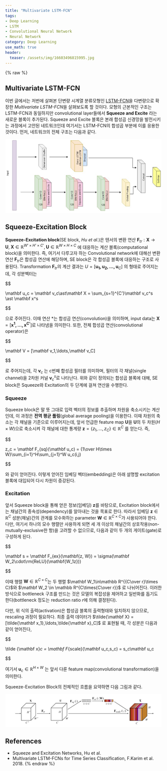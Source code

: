 ```yaml
---
title: "Multivariate LSTM-FCN"
tags:
- Deep Learning
- LSTM
- Convolutional Neural Network
- Neural Network
category: Deep Learning
use_math: true
header: 
  teaser: /assets/img/16603496815995.jpg
---
```

{% raw %}
## Multivariate LSTM-FCN

이번 글에서는 저번에 살펴본 단변량 시계열 분류모형인 [LSTM-FCN](https://ddangchani.github.io/deep%20learning/LSTM-FCN/)을 다변량으로 확장한 *Multivariate LSTM-FCN*을 살펴보도록 할 것이다. 모형의 근본적인 구조는 LSTM-FCN과 동일하지만 convolutional layer들에서 **Squeeze and Excite** 라는 새로운 블록이 추가된다. Squeeze and Excite 블록은 본래 합성곱 신경망을 발전시키는 과정에서 고안된 네트워크인데 여기서는 LSTM-FCN의 합성곱 부분에 이를 응용한 것이다. 먼저, 네트워크의 전체 구조는 다음과 같다.

![](/assets/img/16603496815995.jpg)

## Squeeze-Excitation Block
**Squeeze-Excitation block**(SE block, *Hu et al.*)은 텐서의 변환 연산 $\mathbf F_{tr} : \mathbf X\to \mathbf U,\;\mathbf X\in\mathbb R^{W’\times H’\times C’},\mathbf U\in \mathbb R^{W\times H\times C}$ 에 대응하는 계산 블록(computational block)을 의미한다. 
즉, 여기서 다루고자 하는 Convolutional network에 대해선 변환 연산 $\mathbf F_{tr}$은 합성곱 연산에 해당하며, SE block은 각 합성곱 블록에 대응하는 구조로 사용된다. Transformation $\mathbf F_{tr}$의 계산 결과는 $U = [\mathbf{u_1,u_2,\ldots,u}_C]$ 의 형태로 주어지는데, 각 성분벡터는

$$

\mathbf u_c = \mathbf v_c\ast\mathbf X = \sum_{s=1}^{C’}\mathbf v_c^s \ast \mathbf x^s

$$

으로 주어진다. 이때 연산 $\ast$는 합성곱 연산(convolution)을 의미하며, input data는 $\mathbf X = [\mathbf{x^1,\ldots,x^{C’}}]$로 나타냄을 의미한다. 또한, 전체 합성곱 연산(convolutional operator)은  

$$

\mathbf V = [\mathbf v_1,\ldots,\mathbf v_C]

$$

로 주어지는데, 각 $\mathbf v_c$ 는 c번째 합성곱 필터를 의미하며, 필터의 각 채널(single channel)을 2차원 커널 $\mathbf v_c^s$로 나타난다.
위와 같이 정의되는 합성곱 블록에 대해, SE block은 Squeeze와 Excitation의 두 단계에 걸쳐 연산을 수행한다.

### Squeeze
Squeeze block은 말 뜻 그대로 입력 벡터의 정보를 추출하며 차원을 축소시키는 계산인데, 이 과정은 **전역 평균 풀링**(global average pooling)을 이용한다. 이때 차원의 축소는 각 채널을 기준으로 이루어지는데, 앞서 언급한 feature map $\mathbf U$을 $\mathbf U$의 두 차원($H\times W$)으로 축소시켜 각 채널에 대한 통계량 $\mathbf z=\{z_1,\ldots,z_C\}\in \mathbb R^C$ 를 얻는다. 즉,

$$

z_c = \mathbf F_{sq}(\mathbf u_c) = {1\over H\times W}\sum_{i=1}^H\sum_{j=1}^W u_c(i,j)

$$

와 같이 얻어진다. 이렇게 얻어진 임베딩 벡터(embedding)은 아래 설명할 excitation 블록에 대입되어 다시 차원이 증강된다.

### Excitation
앞서 Squeeze block을 통해 얻은 정보(임베딩) $\mathbf z$를 바탕으로, Excitation block에서는 채널간의 종속성(dependency)를 알아내는 것을 목표로 한다. 따라서 임베딩 $\mathbf z\in\mathbb R^C$ 성분(채널)간의 관계를 모수화하는 parameter $\mathbf W\in \mathbb R^{C\times C}$가 사용되어야 한다. 다만, 여기서 하나의 모수 행렬만 사용하게 되면 세 개 이상의 채널간의 상호작용(non-mutually-exclusive한 항)을 고려할 수 없으므로, 다음과 같이 두 개의 게이트(gate)로 구성하게 된다.

$$

\mathbf s = \mathbf F_{ex}(\mathbf{z, W}) = \sigma(\mathbf W_2\cdot\rm{ReLU}(\mathbf{W_1z}))

$$

이때 행렬 $\mathbf W\in\mathbb R^{C\times C}$는 두 행렬 $\mathbf W_1\in\mathbb R^{{C\over r}\times C}$와 $\mathbf W_2 \in \mathbb R^{C\times{C\over r}}$ 로 나뉘어진다. 이러한 방식으로 bottleneck 구조를 만드는 것은 모델의 복잡성을 제어하고 일반화를 돕기도 한다(bottleneck 정도는 reduction ratio $r$에 의해 결정된다). 

다만, 위 식의 출력(activation)은 합성곱 블록의 출력형태와 일치하지 않으므로, rescaling 과정이 필요하다. 최종 출력 데이터가 $\tilde{\mathbf X} = [\tilde{\mathbf x_1},\ldots,\tilde{\mathbf x}_C]$ 로 표현될 때, 각 성분은 다음과 같이 얻어진다,

$$

\tilde {\mathbf x}_c = \mathbf F_{scale}(\mathbf u_c,s_c) = s_c\mathbf u_c

$$

여기서 $\mathbf u_c\in\mathbb R^{H\times W}$ 는 앞서 다룬 feature map(convolutional transformation)을 의미한다.

Squeeze-Excitation Block의 전체적인 흐름을 요약하면 다음 그림과 같다.

![](/assets/img/16606545204313.jpg)


## References
- Squeeze and Excitation Networks, Hu et al.
- Multivariate LSTM-FCNs for Time Series Classification, F.Karim et al. 2018.
{% endraw %}